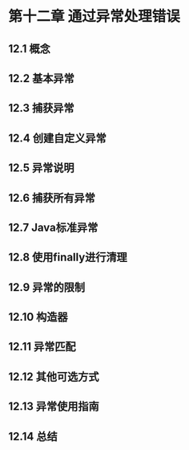 # 第十二章 通过异常处理错误


## 12.1 概念


## 12.2 基本异常


## 12.3 捕获异常


## 12.4 创建自定义异常


## 12.5 异常说明


## 12.6 捕获所有异常


## 12.7 Java标准异常


## 12.8 使用finally进行清理


## 12.9 异常的限制


## 12.10 构造器


## 12.11 异常匹配


## 12.12 其他可选方式


## 12.13 异常使用指南


## 12.14 总结


